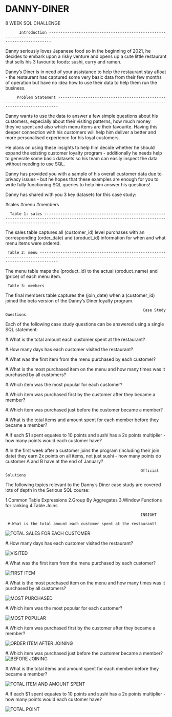 # DANNY-DINER
8 WEEK SQL CHALLENGE

          Introduction ---------------------------------------------------------------------------------------------------------------------------------------------
 
 Danny seriously loves Japanese food so in the beginning of 2021, he decides to embark upon a risky venture and opens up a cute little restaurant that sells his 3 favourite foods: sushi, curry and ramen.

Danny’s Diner is in need of your assistance to help the restaurant stay afloat - the restaurant has captured some very basic data from their few months of operation but have no idea how to use their data to help them run the business.


         Problem Statement --------------------------------------------------------------------------------------------------------------------------------------------        
 Danny wants to use the data to answer a few simple questions about his customers, especially about their visiting patterns, how much money they’ve spent and also which menu items are their favourite. Having this deeper connection with his customers will help him deliver a better and more personalised experience for his loyal customers.

He plans on using these insights to help him decide whether he should expand the existing customer loyalty program - additionally he needs help to generate some basic datasets so his team can easily inspect the data without needing to use SQL.

Danny has provided you with a sample of his overall customer data due to privacy issues - but he hopes that these examples are enough for you to write fully functioning SQL queries to help him answer his questions!

Danny has shared with you 3 key datasets for this case study:

#sales
#menu
#members


      Table 1: sales ---------------------------------------------------------------------------------------------------------------------------------------------------
      
 The sales table captures all (customer_id) level purchases with an corresponding (order_date) and (product_id) information for when and what menu items were ordered. 
 
     Table 2: menu ----------------------------------------------------------------------------------------------------------------------------------------------------
     
 The menu table maps the (product_id) to the actual (product_name) and (price) of each menu item.
 
     Table 3: members
     
 The final members table captures the (join_date) when a (customer_id) joined the beta version of the Danny’s Diner loyalty program.    
 
                                                                Case Study Questions
                                                                
                                                                
  Each of the following case study questions can be answered using a single SQL statement:

#.What is the total amount each customer spent at the restaurant?

#.How many days has each customer visited the restaurant?

#.What was the first item from the menu purchased by each customer?

#.What is the most purchased item on the menu and how many times was it purchased by all customers?

#.Which item was the most popular for each customer?

#.Which item was purchased first by the customer after they became a member?

#.Which item was purchased just before the customer became a member?

#.What is the total items and amount spent for each member before they became a member?

#.If each $1 spent equates to 10 points and sushi has a 2x points multiplier - how many points would each customer have?

#.In the first week after a customer joins the program (including their join date) they earn 2x points on all items, not just sushi - how many points do customer A and B have at the end of January?          

                                                               Official Solutions  
                                                               
  The following topics relevant to the Danny’s Diner case study are covered lots of depth in the Serious SQL course:

1.Common Table Expressions
2.Group By Aggregates
3.Window Functions for ranking
4.Table Joins         


                                                               INSIGHT 
                                                               
     #.What is the total amount each customer spent at the restaurant?


![TOTAL SALES FOR EACH CUSTOMER](https://user-images.githubusercontent.com/68438893/193555023-39aa0a10-c033-405c-8d3e-8d2bbd822069.png)



#.How many days has each customer visited the restaurant?

![VISITED](https://user-images.githubusercontent.com/68438893/193555863-7ca79877-7d82-4b15-8d04-e49fd7d57a7b.png)


#.What was the first item from the menu purchased by each customer?

![FIRST ITEM](https://user-images.githubusercontent.com/68438893/193556757-d10e4f27-ba86-46d6-9fd6-9593b36bccc5.png)


#.What is the most purchased item on the menu and how many times was it purchased by all customers?

![MOST PURCHASED](https://user-images.githubusercontent.com/68438893/193557430-cec2eabc-933a-4154-8b43-bdbd5b5efcc5.png)


#.Which item was the most popular for each customer?

![MOST POPULAR](https://user-images.githubusercontent.com/68438893/193558136-44ab43ee-f4c2-4774-834d-a24325526c87.png)


#.Which item was purchased first by the customer after they became a member?

![ORDER ITEM AFTER JOINING](https://user-images.githubusercontent.com/68438893/193558793-fb564f13-7f4c-4c52-892b-9113ea6f7b93.png)


#.Which item was purchased just before the customer became a member?
![BEFORE JOINING](https://user-images.githubusercontent.com/68438893/193559405-f42e5f3a-ee2a-4a43-9a75-c7c024c223d2.png)


#.What is the total items and amount spent for each member before they became a member?

![TOTAL ITEM AND AMOUNT SPENT](https://user-images.githubusercontent.com/68438893/193559993-3bcbc81e-bdbf-4cfd-abae-990e965832a7.png)


#.If each $1 spent equates to 10 points and sushi has a 2x points multiplier - how many points would each customer have?

![TOTAL POINT](https://user-images.githubusercontent.com/68438893/193560469-6f5d154e-3e72-4f69-85fd-92724925b1af.png)

